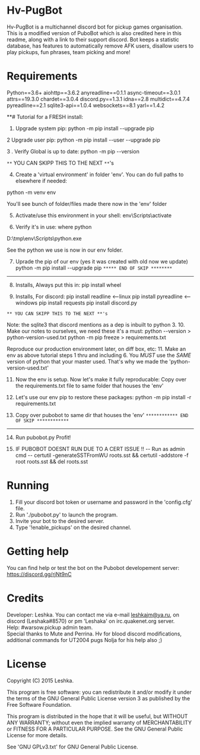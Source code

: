 # Hv-PugBot
Hv-PugBot is a multichannel discord bot for pickup games organisation. This is a modified version of PuboBot which is also credited here in this readme, along with a link to their support discord.
Bot keeps a statistic database, has features to automatically remove AFK users, disallow users to play pickups, fun phrases, team picking and more!

# Requirements
Python==3.6+
aiohttp==3.6.2
anyreadline==0.1.1
async-timeout==3.0.1
attrs==19.3.0
chardet==3.0.4
discord.py==1.3.1
idna==2.8
multidict==4.7.4
pyreadline==2.1
sqlite3-api==1.0.4
websockets==8.1
yarl==1.4.2

**# Tutorial for a FRESH install:

1. Upgrade system pip:
python -m pip install --upgrade pip

2  Upgrade user pip:
python -m pip install --user --upgrade pip

3 . Verify Global is up to date:
python -m pip --version



`**` YOU CAN SKIPP THIS TO THE NEXT `**`'s

4. Create a 'virtual environment' in folder 'env'.  You can do full
paths to elsewhere if needed:

python -m venv env

You'll see bunch of folder/files made there now in the 'env' folder

5. Activate/use this environment in your shell:
env\Scripts\activate

6. Verify it's in use:
where python

D:\tmp\env\Scripts\python.exe

See the python we use is now in our env folder.

7. Uprade the pip of our env (yes it was created with old now we update)
python -m pip install --upgrade pip
`***** END OF SKIP ********`
_________________________________________________

8. Installs, Always put this in:
pip install wheel

9. Installs, For discord:
pip install readline <--linux
pip install pyreadline <--windows
pip install requests
pip install discord.py


`** YOU CAN SKIPP THIS TO THE NEXT **'s`

Note: the sqlite3 that discord mentions as a dep is inbuilt to python 3.
10. Make our notes to ourselves, we need these it's a must:
python --version > python-version-used.txt
python -m pip freeze > requirements.txt

Reproduce our production environment later, on diff box, etc:
11. Make an env as above tutorial steps 1 thru and including 6.  You *MUST*
use the *SAME* version of python that your master used.  That's why we made
the 'python-version-used.txt'

11. Now the env is setup.  Now let's make it fully reproducable:
Copy over the requirements.txt file to same folder that houses the 'env'

12. Let's use our env pip to restore these packages:
python -m pip install -r requirements.txt

13. Copy over pubobot to same dir that houses the 'env'
`************ END OF SKIP ************`
_____________________________________________________________

14. Run pubobot.py Profit!

15. IF PUBOBOT DOESNT RUN DUE TO A CERT ISSUE !!  -- Run as admin cmd -- certutil -generateSSTFromWU roots.sst && certutil -addstore -f root roots.sst && del roots.sst


# Running
1. Fill your discord bot token or username and password in the 'config.cfg' file.
2. Run './pubobot.py' to launch the program.
3. Invite your bot to the desired server.
4. Type '!enable_pickups' on the desired channel.

# Getting help
You can find help or test the bot on the Pubobot developement server: https://discord.gg/rjNt9nC

# Credits
Developer: Leshka. You can contact me via e-mail leshkajm@ya.ru, on discord (Leshaka#8570) or pm 'Leshaka' on irc.quakenet.org server.   
Help: #warsow.pickup admin team.   
Special thanks to Mute and Perrina.
Hv for blood discord modifications, additional commands for UT2004 pugs
Nolja for his help also ;)

# License
Copyright (C) 2015 Leshka.

This program is free software: you can redistribute it and/or modify
it under the terms of the GNU General Public License version 3 as published by
the Free Software Foundation.

This program is distributed in the hope that it will be useful,
but WITHOUT ANY WARRANTY; without even the implied warranty of
MERCHANTABILITY or FITNESS FOR A PARTICULAR PURPOSE.  See the
GNU General Public License for more details.

See 'GNU GPLv3.txt' for GNU General Public License.